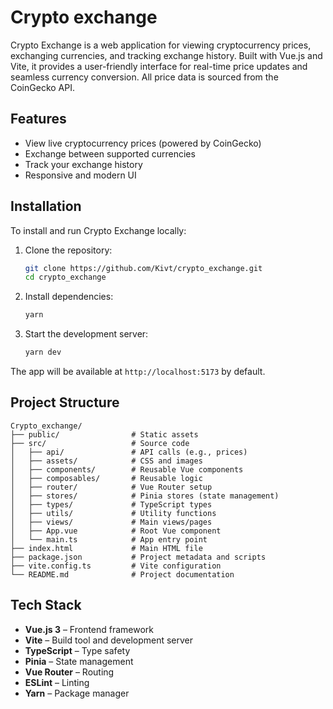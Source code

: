 # Crypto exchange

Crypto Exchange is a web application for viewing cryptocurrency prices, exchanging currencies, and tracking exchange history. Built with Vue.js and Vite, it provides a user-friendly interface for real-time price updates and seamless currency conversion. All price data is sourced from the CoinGecko API.

## Features
- View live cryptocurrency prices (powered by CoinGecko)
- Exchange between supported currencies
- Track your exchange history
- Responsive and modern UI

## Installation

To install and run Crypto Exchange locally:

1. Clone the repository:
	```sh
	git clone https://github.com/Kivt/crypto_exchange.git
	cd crypto_exchange
	```
2. Install dependencies:
	```sh
	yarn
	```
3. Start the development server:
	```sh
	yarn dev
	```

The app will be available at `http://localhost:5173` by default.

## Project Structure

```
Crypto_exchange/
├── public/                # Static assets
├── src/                   # Source code
│   ├── api/               # API calls (e.g., prices)
│   ├── assets/            # CSS and images
│   ├── components/        # Reusable Vue components
│   ├── composables/       # Reusable logic
│   ├── router/            # Vue Router setup
│   ├── stores/            # Pinia stores (state management)
│   ├── types/             # TypeScript types
│   ├── utils/             # Utility functions
│   ├── views/             # Main views/pages
│   ├── App.vue            # Root Vue component
│   └── main.ts            # App entry point
├── index.html             # Main HTML file
├── package.json           # Project metadata and scripts
├── vite.config.ts         # Vite configuration
└── README.md              # Project documentation
```

## Tech Stack

- **Vue.js 3** – Frontend framework
- **Vite** – Build tool and development server
- **TypeScript** – Type safety
- **Pinia** – State management
- **Vue Router** – Routing
- **ESLint** – Linting
- **Yarn** – Package manager
